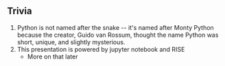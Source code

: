 ## Trivia

1. Python is not named after the snake -- it's named after Monty Python because the creator, Guido van Rossum, thought the name Python was short, unique, and slightly mysterious.
1. This presentation is powered by jupyter notebook and RISE
     - More on that later
